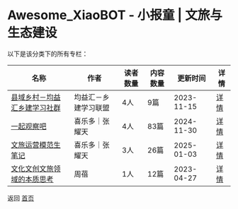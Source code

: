 # Awesome_XiaoBOT - 小报童 | 文旅与生态建设

以下是该分类下的所有专栏：

| 名称 | 作者 | 读者数量 | 内容数量 | 更新时间 | 详情 |
|------|------|----------|----------|----------|------|
| [县域乡村－均益汇乡建学习社群](https://xiaobot.net/p/magazine?refer=0b133df9-27dc-423b-8101-639049001c13) | 均益汇－乡建学习联盟 | 4人 | 9篇 |  2023-11-15 | [详情](data/magazine.md) |
| [一起观察吧](https://xiaobot.net/p/tianshio511?refer=0b133df9-27dc-423b-8101-639049001c13) | 喜乐多｜张耀天 | 4人 | 83篇 |  2024-11-30 | [详情](data/tianshio511.md) |
| [文旅运营模范生笔记](https://xiaobot.net/p/t?refer=0b133df9-27dc-423b-8101-639049001c13) | 喜乐多｜张耀天 | 3人 | 26篇 |  2025-01-03 | [详情](data/t.md) |
| [文化文创文旅领域的本质思考](https://xiaobot.net/p/ZB213?refer=0b133df9-27dc-423b-8101-639049001c13) | 周蓓 | 1人 | 12篇 |  2023-04-27 | [详情](data/ZB213.md) |


返回 [首页](../README.md)
